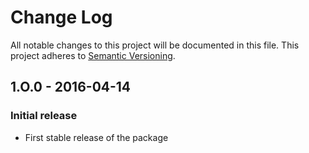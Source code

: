 # Change Log
All notable changes to this project will be documented in this file.
This project adheres to [Semantic Versioning](http://semver.org/spec/v2.0.0.html).

## 1.O.0 - 2016-04-14
### Initial release
- First stable release of the package
